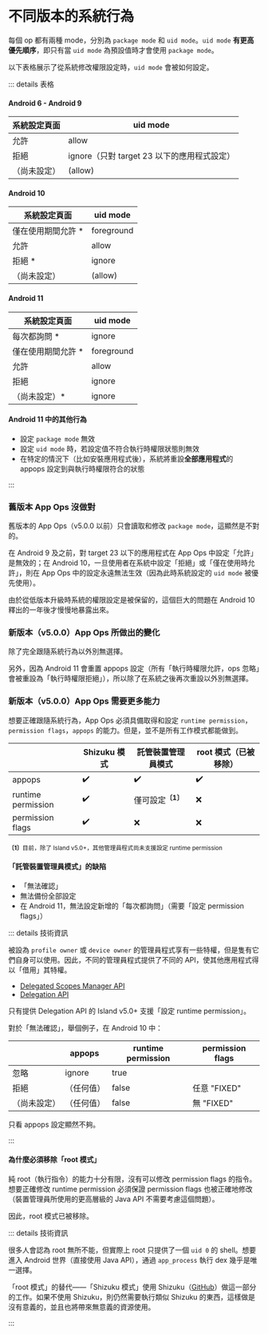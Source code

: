 # 不同版本的系統行為

每個 op 都有兩種 mode，分別為 `package mode` 和 `uid mode`。`uid mode` **有更高優先順序**，即只有當 `uid mode` 為預設值時才會使用 `package mode`。

以下表格展示了從系統修改權限設定時，`uid mode` 會被如何設定。

::: details 表格
<p>

#### Android 6 - Android 9
| 系統設定頁面 | uid mode                                |
|--------------|-----------------------------------------|
| 允許         | allow                                   |
| 拒絕         | ignore（只對 target 23 以下的應用程式設定） |
| （尚未設定） | (allow)                                 |

#### Android 10

| 系統設定頁面       | uid mode   |
|--------------------|------------|
| 僅在使用期間允許 * | foreground |
| 允許               | allow      |
| 拒絕 *             | ignore     |
| （尚未設定）       | (allow)    |

#### Android 11

| 系統設定頁面       | uid mode   |
|--------------------|------------|
| 每次都詢問 *       | ignore     |
| 僅在使用期間允許 * | foreground |
| 允許               | allow      |
| 拒絕               | ignore     |
| （尚未設定）*      | ignore     |

#### Android 11 中的其他行為

* 設定 `package mode` 無效
* 設定 `uid mode` 時，若設定值不符合執行時權限狀態則無效
* 在特定的情況下（比如安裝應用程式後），系統將重設**全部應用程式**的 appops 設定到與執行時權限符合的狀態

:::

### 舊版本 App Ops 沒做對

舊版本的 App Ops（v5.0.0 以前）只會讀取和修改 `package mode`，這顯然是不對的。

在 Android 9 及之前，對 target 23 以下的應用程式在 App Ops 中設定「允許」是無效的；在 Android 10，一旦使用者在系統中設定「拒絕」或「僅在使用時允許」，則在 App Ops 中的設定永遠無法生效（因為此時系統設定的 `uid mode` 被優先使用）。

由於從低版本升級時系統的權限設定是被保留的，這個巨大的問題在 Android 10 釋出的一年後才慢慢地暴露出來。

### 新版本（v5.0.0）App Ops 所做出的變化

除了完全跟隨系統行為以外別無選擇。

另外，因為 Android 11 會重置 appops 設定（所有「執行時權限允許，ops 忽略」會被重設為「執行時權限拒絕」），所以除了在系統之後再次重設以外別無選擇。

### 新版本（v5.0.0）App Ops 需要更多能力

想要正確跟隨系統行為，App Ops 必須具備取得和設定 `runtime permission`，`permission flags`，`appops` 的能力。但是，並不是所有工作模式都能做到。

|                    | Shizuku 模式 | 託管裝置管理員模式           | root 模式（已被移除） |
|--------------------|--------------|------------------------------|-----------------------|
| appops             | ✔️            | ✔️                            | ✔️                     |
| runtime permission | ✔️            | 僅可設定<sup>**〔1〕**</sup> | ❌                     |
| permission flags   | ✔️            | ❌                            | ❌                     |

<sub><b>〔1〕</b>目前，除了 Island v5.0+，其他管理員程式尚未支援設定 runtime permission</sub>

#### 「託管裝置管理員模式」的缺陷

* 「無法確認」
* 無法備份全部設定
* 在 Android 11，無法設定新增的「每次都詢問」（需要「設定 permission flags」）

::: details 技術資訊

被設為 `profile owner` 或 `device owner` 的管理員程式享有一些特權，但是隻有它們自身可以使用。因此，不同的管理員程式提供了不同的 API，使其他應用程式得以「借用」其特權。

* [Delegated Scopes Manager API](https://github.com/heruoxin/Delegated-Scopes-Manager)
* [Delegation API](https://island.oasisfeng.com/api)

只有提供 Delegation API 的 Island v5.0+ 支援「設定 runtime permission」。

對於「無法確認」，舉個例子，在 Android 10 中：

|              | appops     | runtime permission | permission flags |
|--------------|------------|--------------------|------------------|
| 忽略         | ignore     | true               |                  |
| 拒絕         | （任何值） | false              | 任意 "FIXED"     |
| （尚未設定） | （任何值） | false              | 無 "FIXED"       |

只看 appops 設定顯然不夠。

:::

#### 為什麼必須移除「root 模式」

純 root（執行指令）的能力十分有限，沒有可以修改 permission flags 的指令。想要正確修改 runtime permission 必須保證 permission flags 也被正確地修改（裝置管理員所使用的更高層級的 Java API 不需要考慮這個問題）。

因此，root 模式已被移除。

::: details 技術資訊

很多人會認為 root 無所不能，但實際上 root 只提供了一個 `uid 0` 的 shell。想要進入 Android 世界（直接使用 Java API），通過 `app_process` 執行 dex 幾乎是唯一選擇。

「root 模式」的替代——「Shizuku 模式」使用 Shizuku（[GitHub](https://github.com/RikkaApps/Shizuku)）做這一部分的工作。如果不使用 Shizuku，則仍然需要執行類似 Shizuku 的東西，這樣做是沒有意義的，並且也將帶來無意義的資源使用。

:::